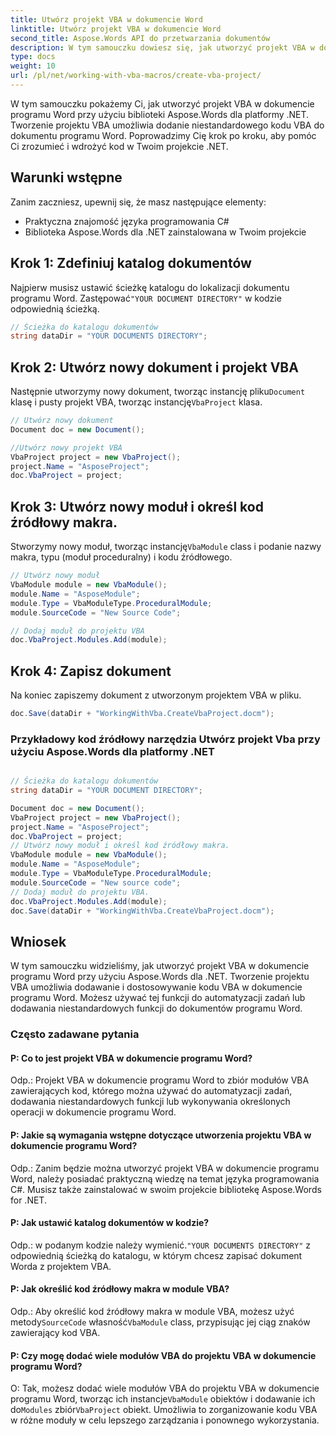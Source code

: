 ```yaml
---
title: Utwórz projekt VBA w dokumencie Word
linktitle: Utwórz projekt VBA w dokumencie Word
second_title: Aspose.Words API do przetwarzania dokumentów
description: W tym samouczku dowiesz się, jak utworzyć projekt VBA w dokumencie programu Word za pomocą Aspose.Words dla .NET.
type: docs
weight: 10
url: /pl/net/working-with-vba-macros/create-vba-project/
---
```


W tym samouczku pokażemy Ci, jak utworzyć projekt VBA w dokumencie programu Word przy użyciu biblioteki Aspose.Words dla platformy .NET. Tworzenie projektu VBA umożliwia dodanie niestandardowego kodu VBA do dokumentu programu Word. Poprowadzimy Cię krok po kroku, aby pomóc Ci zrozumieć i wdrożyć kod w Twoim projekcie .NET.

## Warunki wstępne
Zanim zaczniesz, upewnij się, że masz następujące elementy:
- Praktyczna znajomość języka programowania C#
- Biblioteka Aspose.Words dla .NET zainstalowana w Twoim projekcie

## Krok 1: Zdefiniuj katalog dokumentów
 Najpierw musisz ustawić ścieżkę katalogu do lokalizacji dokumentu programu Word. Zastępować`"YOUR DOCUMENT DIRECTORY"` w kodzie odpowiednią ścieżką.

```csharp
// Ścieżka do katalogu dokumentów
string dataDir = "YOUR DOCUMENTS DIRECTORY";
```

## Krok 2: Utwórz nowy dokument i projekt VBA
 Następnie utworzymy nowy dokument, tworząc instancję pliku`Document` klasę i pusty projekt VBA, tworząc instancję`VbaProject` klasa.

```csharp
// Utwórz nowy dokument
Document doc = new Document();

//Utwórz nowy projekt VBA
VbaProject project = new VbaProject();
project.Name = "AsposeProject";
doc.VbaProject = project;
```

## Krok 3: Utwórz nowy moduł i określ kod źródłowy makra.
 Stworzymy nowy moduł, tworząc instancję`VbaModule` class i podanie nazwy makra, typu (moduł proceduralny) i kodu źródłowego.

```csharp
// Utwórz nowy moduł
VbaModule module = new VbaModule();
module.Name = "AsposeModule";
module.Type = VbaModuleType.ProceduralModule;
module.SourceCode = "New Source Code";

// Dodaj moduł do projektu VBA
doc.VbaProject.Modules.Add(module);
```

## Krok 4: Zapisz dokument
Na koniec zapiszemy dokument z utworzonym projektem VBA w pliku.

```csharp
doc.Save(dataDir + "WorkingWithVba.CreateVbaProject.docm");
```

### Przykładowy kod źródłowy narzędzia Utwórz projekt Vba przy użyciu Aspose.Words dla platformy .NET 

```csharp

// Ścieżka do katalogu dokumentów
string dataDir = "YOUR DOCUMENT DIRECTORY";

Document doc = new Document();
VbaProject project = new VbaProject();
project.Name = "AsposeProject";
doc.VbaProject = project;
// Utwórz nowy moduł i określ kod źródłowy makra.
VbaModule module = new VbaModule();
module.Name = "AsposeModule";
module.Type = VbaModuleType.ProceduralModule;
module.SourceCode = "New source code";
// Dodaj moduł do projektu VBA.
doc.VbaProject.Modules.Add(module);
doc.Save(dataDir + "WorkingWithVba.CreateVbaProject.docm");

```

## Wniosek
W tym samouczku widzieliśmy, jak utworzyć projekt VBA w dokumencie programu Word przy użyciu Aspose.Words dla .NET. Tworzenie projektu VBA umożliwia dodawanie i dostosowywanie kodu VBA w dokumencie programu Word. Możesz używać tej funkcji do automatyzacji zadań lub dodawania niestandardowych funkcji do dokumentów programu Word.

### Często zadawane pytania

#### P: Co to jest projekt VBA w dokumencie programu Word?

Odp.: Projekt VBA w dokumencie programu Word to zbiór modułów VBA zawierających kod, którego można używać do automatyzacji zadań, dodawania niestandardowych funkcji lub wykonywania określonych operacji w dokumencie programu Word.

#### P: Jakie są wymagania wstępne dotyczące utworzenia projektu VBA w dokumencie programu Word?

Odp.: Zanim będzie można utworzyć projekt VBA w dokumencie programu Word, należy posiadać praktyczną wiedzę na temat języka programowania C#. Musisz także zainstalować w swoim projekcie bibliotekę Aspose.Words for .NET.

#### P: Jak ustawić katalog dokumentów w kodzie?

 Odp.: w podanym kodzie należy wymienić.`"YOUR DOCUMENTS DIRECTORY"` z odpowiednią ścieżką do katalogu, w którym chcesz zapisać dokument Worda z projektem VBA.

#### P: Jak określić kod źródłowy makra w module VBA?

 Odp.: Aby określić kod źródłowy makra w module VBA, możesz użyć metody`SourceCode` własność`VbaModule` class, przypisując jej ciąg znaków zawierający kod VBA.

#### P: Czy mogę dodać wiele modułów VBA do projektu VBA w dokumencie programu Word?

O: Tak, możesz dodać wiele modułów VBA do projektu VBA w dokumencie programu Word, tworząc ich instancje`VbaModule` obiektów i dodawanie ich do`Modules` zbiór`VbaProject` obiekt. Umożliwia to zorganizowanie kodu VBA w różne moduły w celu lepszego zarządzania i ponownego wykorzystania.